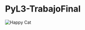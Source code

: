 # PyL3-TrabajoFinal


![Happy Cat](https://media.tenor.com/images/75e84e2c21b2112ed35b1309c3e6f6d7/tenor.gif)
